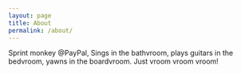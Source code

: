 ```yaml
---
layout: page
title: About
permalink: /about/
---
```


Sprint monkey @PayPal, Sings in the bathvroom, plays guitars in the bedvroom, yawns in the boardvroom. Just vroom vroom vroom!
